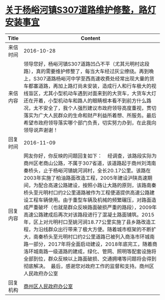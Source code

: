 # <a href="http://www.shangluo.gov.cn/zmhd/ldxxxx.jsp?urltype=leadermail.LeaderMailContentUrl&wbtreeid=1112&leadermailid=3865">关于杨峪河镇S307道路维护修整，路灯安装事宜</a>
|Title|Content|
|:---:|---|
|来信时间|2016-10-28|
|来信内容|领导您好，杨峪河镇S307道路凹凸不平（尤其元明村这段路），真的需要维护修整了，每当大车经过灰尘缭绕。再到晚上，S307道路杨峪河中学至西高速收费处经常出现大量的货车都塞道路，再加上路灯尚未安装，造成行人和行车极大的视线盲区，尤其小型机动车遇到对面来到的大货车，大货车大灯还在开着，小型机动车和路人的眼睛根本看不到前方什么路况，太不安全了，我个人强烈建议市政府领导高度重视，贯切落实为广大人民群众的生命和财产利益所着想、所服务。最后希望市政府领导落实哪个部门负责，切实努力办到，在此我向领导说声谢谢！|
|回复时间|2016-11-09|
|回复内容|网友你好，你反映的问题回复如下：    经调查，该路段实际为商州区老商山公路，不属于307省道，该道路起于商州刘湾南秦桥头，止于杨峪河镇姚河涧村，全长20.17公里。该路在2003年实施了柏油路面改造工程，2005年建设沪陕高速期间，为配合高速公路建设，按照小路让大路的原则，该路南秦桥头至元明村口约2公里道路被作为工程便道提供高速公路建设工程车辆使用。由于重型车辆及机械的频繁碾压，对路面造成严重破坏（也就是群众反映路面破损严重的路段），2009年高速公路建成后再次对该路段进行了混凝土路面铺筑。2015年，区上对元明村口至姚河涧18.77公里实施了县乡路改造工程，为沿线群众出行带来了极大方便。随着城市框架的不断扩大，南秦桥头至元明村口约2公里道路已被列入商洛市环城南路一部分，2017年将全面启动建设，2018年底完工，随着商洛环城南路一级道路的建成，绿化、管网、照明等配套设施将全部到位，群众反映以上路面破损、交通拥堵等问题将会得到彻底解决。  最后，感谢您对政府工作的监督和支持。商州区人民政府办公室|
|回复机构|<a href="../../categories/agencies/商州区人民政府办公室.md">商州区人民政府办公室</a>|